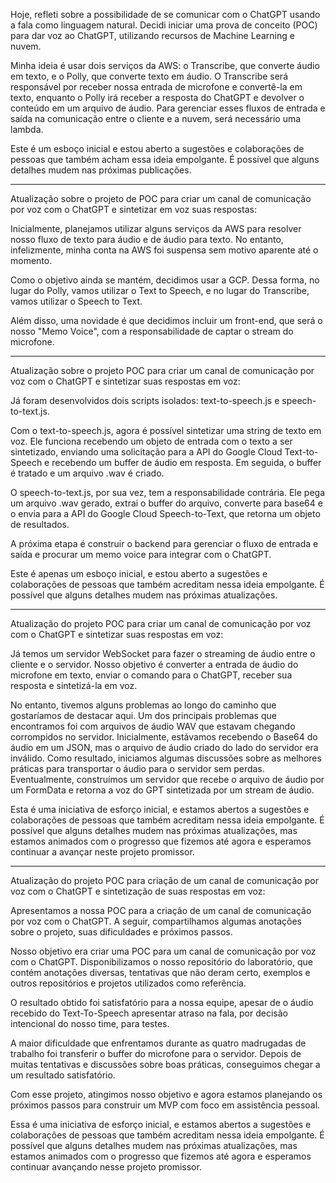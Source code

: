 Hoje, refleti sobre a possibilidade de se comunicar com o ChatGPT usando a fala como linguagem natural. Decidi iniciar uma prova de conceito (POC) para dar voz ao ChatGPT, utilizando recursos de Machine Learning e nuvem.

Minha ideia é usar dois serviços da AWS: o Transcribe, que converte áudio em texto, e o Polly, que converte texto em áudio. O Transcribe será responsável por receber nossa entrada de microfone e convertê-la em texto, enquanto o Polly irá receber a resposta do ChatGPT e devolver o conteúdo em um arquivo de áudio. Para gerenciar esses fluxos de entrada e saída na comunicação entre o cliente e a nuvem, será necessário uma lambda.

Este é um esboço inicial e estou aberto a sugestões e colaborações de pessoas que também acham essa ideia empolgante. É possível que alguns detalhes mudem nas próximas publicações.



---------




Atualização sobre o projeto de POC para criar um canal de comunicação por voz com o ChatGPT e sintetizar em voz suas respostas:

Inicialmente, planejamos utilizar alguns serviços da AWS para resolver nosso fluxo de texto para áudio e de áudio para texto. No entanto, infelizmente, minha conta na AWS foi suspensa sem motivo aparente até o momento.

Como o objetivo ainda se mantém, decidimos usar a GCP. Dessa forma, no lugar do Polly, vamos utilizar o Text to Speech, e no lugar do Transcribe, vamos utilizar o Speech to Text.

Além disso, uma novidade é que decidimos incluir um front-end, que será o nosso "Memo Voice", com a responsabilidade de captar o stream do microfone.


-------------

Atualização sobre o projeto POC para criar um canal de comunicação por voz com o ChatGPT e sintetizar suas respostas em voz:

Já foram desenvolvidos dois scripts isolados: text-to-speech.js e speech-to-text.js. 

Com o text-to-speech.js, agora é possível sintetizar uma string de texto em voz. Ele funciona recebendo um objeto de entrada com o texto a ser sintetizado, enviando uma solicitação para a API do Google Cloud Text-to-Speech e recebendo um buffer de áudio em resposta. Em seguida, o buffer é tratado e um arquivo .wav é criado.

O speech-to-text.js, por sua vez, tem a responsabilidade contrária. Ele pega um arquivo .wav gerado, extrai o buffer do arquivo, converte para base64 e o envia para a API do Google Cloud Speech-to-Text, que retorna um objeto de resultados.

A próxima etapa é construir o backend para gerenciar o fluxo de entrada e saída e procurar um memo voice para integrar com o ChatGPT.

Este é apenas um esboço inicial, e estou aberto a sugestões e colaborações de pessoas que também acreditam nessa ideia empolgante. É possível que alguns detalhes mudem nas próximas atualizações.


---------------


Atualização do projeto POC para criar um canal de comunicação por voz com o ChatGPT e sintetizar suas respostas em voz:

Já temos um servidor WebSocket para fazer o streaming de áudio entre o cliente e o servidor. Nosso objetivo é converter a entrada de áudio do microfone em texto, enviar o comando para o ChatGPT, receber sua resposta e sintetizá-la em voz.

No entanto, tivemos alguns problemas ao longo do caminho que gostaríamos de destacar aqui. Um dos principais problemas que encontramos foi com arquivos de áudio WAV que estavam chegando corrompidos no servidor. Inicialmente, estávamos recebendo o Base64 do áudio em um JSON, mas o arquivo de áudio criado do lado do servidor era inválido. Como resultado, iniciamos algumas discussões sobre as melhores práticas para transportar o áudio para o servidor sem perdas. Eventualmente, construímos um servidor que recebe o arquivo de áudio por um FormData e retorna a voz do GPT sintetizada por um stream de áudio.

Esta é uma iniciativa de esforço inicial, e estamos abertos a sugestões e colaborações de pessoas que também acreditam nessa ideia empolgante. É possível que alguns detalhes mudem nas próximas atualizações, mas estamos animados com o progresso que fizemos até agora e esperamos continuar a avançar neste projeto promissor.


----------------

Atualização do projeto POC para criação de um canal de comunicação por voz com o ChatGPT e sintetização de suas respostas em voz:

Apresentamos a nossa POC para a criação de um canal de comunicação por voz com o ChatGPT. A seguir, compartilhamos algumas anotações sobre o projeto, suas dificuldades e próximos passos.

Nosso objetivo era criar uma POC para um canal de comunicação por voz com o ChatGPT. Disponibilizamos o nosso repositório do laboratório, que contém anotações diversas, tentativas que não deram certo, exemplos e outros repositórios e projetos utilizados como referência.

O resultado obtido foi satisfatório para a nossa equipe, apesar de o áudio recebido do Text-To-Speech apresentar atraso na fala, por decisão intencional do nosso time, para testes. 

A maior dificuldade que enfrentamos durante as quatro madrugadas de trabalho foi transferir o buffer do microfone para o servidor. Depois de muitas tentativas e discussões sobre boas práticas, conseguimos chegar a um resultado satisfatório.

Com esse projeto, atingimos nosso objetivo e agora estamos planejando os próximos passos para construir um MVP com foco em assistência pessoal. 

Essa é uma iniciativa de esforço inicial, e estamos abertos a sugestões e colaborações de pessoas que também acreditam nessa ideia empolgante. É possível que alguns detalhes mudem nas próximas atualizações, mas estamos animados com o progresso que fizemos até agora e esperamos continuar avançando nesse projeto promissor.